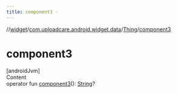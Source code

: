 ```yaml
---
title: component3 -
---
```

//[widget](../../index.md)/[com.uploadcare.android.widget.data](../index.md)/[Thing](index.md)/[component3](component3.md)



# component3  
[androidJvm]  
Content  
operator fun [component3](component3.md)(): [String](https://kotlinlang.org/api/latest/jvm/stdlib/kotlin/-string/index.html)?  



